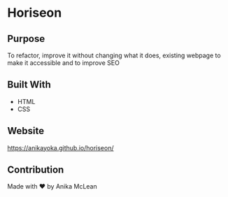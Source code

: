 # Horiseon

## Purpose
To refactor, improve it without changing what it does, existing webpage to make it accessible and to improve SEO

## Built With
* HTML
* CSS

## Website
 https://anikayoka.github.io/horiseon/

## Contribution
Made with ❤️ by Anika McLean
